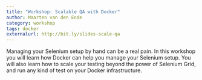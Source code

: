 ```yaml
---
title: "Workshop: Scalable QA with Docker"
author: Maarten van den Ende
category: workshop
tags: docker
externalurl: http://bit.ly/slides-scale-qa
---
```

Managing your Selenium setup by hand can be a real pain. In this workshop you will learn how Docker can help you manage your Selenium setup. You will also learn how to scale your testing beyond the power of Selenium Grid, and run any kind of test on your Docker infrastructure.


